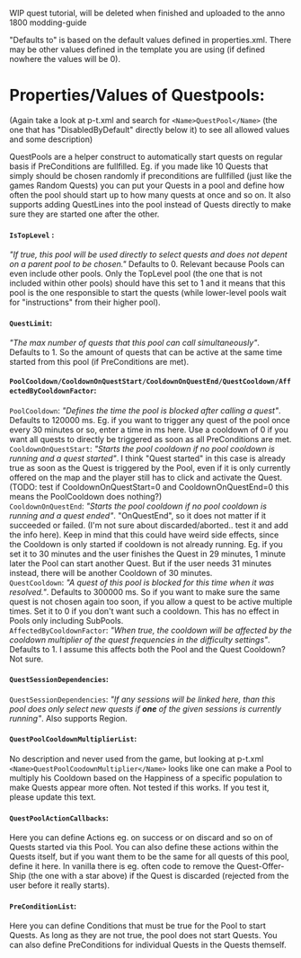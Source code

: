 WIP quest tutorial, will be deleted when finished and uploaded to the anno 1800 modding-guide



"Defaults to" is based on the default values defined in properties.xml. There may be other values defined in the template you are using (if defined nowhere the values will be 0).

# Properties/Values of Questpools:
(Again take a look at p-t.xml and search for `<Name>QuestPool</Name>` (the one that has "DisabledByDefault" directly below it) to see all allowed values and some description)

QuestPools are a helper construct to automatically start quests on regular basis if PreConditions are fullfilled. Eg. if you made like 10 Quests that simply should be chosen randomly if preconditions are fullfilled (just like the games Random Quests) you can put your Quests in a pool and define how often the pool should start up to how many quests at once and so on. It also supports adding QuestLines into the pool instead of Quests directly to make sure they are started one after the other.


#### `IsTopLevel` :
*"If true, this pool will be used directly to select quests and does not depent on a parent pool to be chosen."* Defaults to 0. Relevant because Pools can even include other pools. Only the TopLevel pool (the one that is not included within other pools) should have this set to 1 and it means that this pool is the one responsible to start the quests (while lower-level pools wait for "instructions" from their higher pool).

#### `QuestLimit`:
*"The max number of quests that this pool can call simultaneously"*. Defaults to 1. So the amount of quests that can be active at the same time started from this pool (if PreConditions are met). 
 
#### `PoolCooldown/CooldownOnQuestStart/CooldownOnQuestEnd/QuestCooldown/AffectedByCooldownFactor`:
`PoolCooldown`: *"Defines the time the pool is blocked after calling a quest"*. Defaults to 120000 ms. Eg. if you want to trigger any quest of the pool once every 30 minutes or so, enter a time in ms here. Use a cooldown of 0 if you want all quests to directly be triggered as soon as all PreConditions are met.  
`CooldownOnQuestStart`: *"Starts the pool cooldown if no pool cooldown is running and a quest started"*. I think "Quest started" in this case is already true as soon as the Quest is triggered by the Pool, even if it is only currently offered on the map and the player still has to click and activate the Quest. (TODO: test if CooldownOnQuestStart=0 and CooldownOnQuestEnd=0 this means the PoolCooldown does nothing?)   
`CooldownOnQuestEnd`: *"Starts the pool cooldown if no pool cooldown is running and a quest ended"*. "OnQuestEnd", so it does not matter if it succeeded or failed. (I'm not sure about discarded/aborted.. test it and add the info here). Keep in mind that this could have weird side effects, since the Cooldown is only started if cooldown is not already running. Eg. if you set it to 30 minutes and the user finishes the Quest in 29 minutes, 1 minute later the Pool can start another Quest. But if the user needs 31 minutes instead, there will be another Cooldown of 30 minutes.  
`QuestCooldown`: *"A quest of this pool is blocked for this time when it was resolved."*. Defaults to 300000 ms. So if you want to make sure the same quest is not chosen again too soon, if you allow a quest to be active multiple times. Set it to 0 if you don't want such a cooldown. This has no effect in Pools only including SubPools.  
`AffectedByCooldownFactor`: *"When true, the cooldown will be affected by the cooldown multiplier of the quest frequencies in the difficulty settings"*. Defaults to 1. I assume this affects both the Pool and the Quest Cooldown? Not sure.  

#### `QuestSessionDependencies`:
`QuestSessionDependencies`: *"If any sessions will be linked here, than this pool does only select new quests if **one** of the given sessions is currently running"*. Also supports Region.   

#### `QuestPoolCooldownMultiplierList`:
No description and never used from the game, but looking at p-t.xml `<Name>QuestPoolCoodownMultiplier</Name>` looks like one can make a Pool to multiply his Cooldown based on the Happiness of a specific population to make Quests appear more often. Not tested if this works. If you test it, please update this text.  

#### `QuestPoolActionCallbacks`:
Here you can define Actions eg. on success or on discard and so on of Quests started via this Pool. You can also define these actions within the Quests itself, but if you want them to be the same for all quests of this pool, define it here. In vanilla there is eg. often code to remove the Quest-Offer-Ship (the one with a star above) if the Quest is discarded (rejected from the user before it really starts).  

#### `PreConditionList`:
Here you can define Conditions that must be true for the Pool to start Quests. As long as they are not true, the pool does not start Quests. You can also define PreConditions for individual Quests in the Quests themself.  

